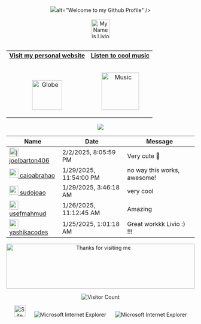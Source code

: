 <!-- "Hero" Header -->
<div align="center">
  <img src="https://github.com/BrunnerLivio/brunnerlivio/blob/master/images/welcome.png?raw=true" style="max-width: 100%;"  <marquee>alt="Welcome to my Github Profile" /> </marquee> 
  <br />
  <br />
  <img height="50" alt="My Name is Livio and I like Node.js" src="images/personal_note.svg" />
  <br />
  <br />

</div>

<!-- Social -->
<table width="100%" align="center">
<tr>
<td align="center">
<a href="https://brunnerliv.io">
<strong>Visit my personal website </strong>
<br />
<br />
<br />

<p>

<img alt="Globe" height="80" src="images/globe.gif">
</a>
</p>

</td>


<td align="center">
<a href="https://www.youtube.com/watch?v=3YxaaGgTQYM&ab_channel=EvanescenceVEVO">
<strong>Listen to cool music</strong>
<br />
<br />


<p>
<img height="100" alt="Music" src="images/music.gif"> 
</a>
</p>

</td>
</tr>
</table>

<div align="center">
<a href="https://github.com/BrunnerLivio/brunnerlivio/issues/62#issuecomment-new"><img src="images/guestbook.svg"></a> 
</div>

<!-- Guestbook -->
| Name | Date | Message |
|---|---|---|
| <a href="https://github.com/joelbarton406"><img width="24" src="https://avatars.githubusercontent.com/u/86934356?s=24&u=534a2db65f3ab6bc78a6ec87cffd9520c62e5476&v=4" alt="joelbarton406" /> joelbarton406</a> |2/2/2025, 8:05:59 PM|Very cute 🦌|
| <a href="https://github.com/caioabrahao"><img width="24" src="https://avatars.githubusercontent.com/u/124058798?s=24&u=aaaa32650e3523dc0b9d9e17cdf91718023570e7&v=4" alt="caioabrahao" /> caioabrahao</a> |1/29/2025, 11:54:00 PM|no way this works, awesome!|
| <a href="https://github.com/sudojoao"><img width="24" src="https://avatars.githubusercontent.com/u/162704766?s=24&u=3e86b664f79343e05d087196302d60013beadea1&v=4" alt="sudojoao" /> sudojoao</a> |1/29/2025, 3:46:18 AM|very cool|
| <a href="https://github.com/usefmahmud"><img width="24" src="https://avatars.githubusercontent.com/u/129234471?s=24&u=298677447c3161407de316a54ee02923ab558bcc&v=4" alt="usefmahmud" /> usefmahmud</a> |1/26/2025, 11:12:45 AM|Amazing|
| <a href="https://github.com/yashikacodes"><img width="24" src="https://avatars.githubusercontent.com/u/133915106?s=24&u=6c272318e800ffa334bca7a72ccdd0c9e0a20c97&v=4" alt="yashikacodes" /> yashikacodes</a> |1/25/2025, 1:01:18 AM|Great workkk Livio :) !!!|
<!-- /Guestbook -->

<!-- Footer -->

<div align="center">

<img height="120" alt="Thanks for visiting me" width="100%" src="https://raw.githubusercontent.com/BrunnerLivio/brunnerlivio/master/images/marquee.svg" />
<br />

![Visitor Count](https://profile-counter.glitch.me/brunnerlivio/count.svg)


<img src="https://raw.githubusercontent.com/BrunnerLivio/brunnerlivio/master/images/notepad.gif" alt="Site created with Notepad" height="30" />
<!-- "margin-right: whatever;" -->
<span>&nbsp;&nbsp;&nbsp;&nbsp;</span>  
<img src="https://raw.githubusercontent.com/BrunnerLivio/brunnerlivio/master/images/ie_logo.gif" alt="Microsoft Internet Explorer" />
<span>&nbsp;&nbsp;&nbsp;&nbsp;</span>  
<img src="https://raw.githubusercontent.com/BrunnerLivio/brunnerlivio/master/images/noframes.gif" alt="Microsoft Internet Explorer" />

</div>
